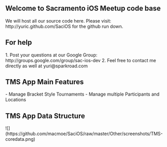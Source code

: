 <h2>Welcome to Sacramento iOS Meetup code base</h2>
We will host all our source code here. Please visit: http://yuric.github.com/SaciOS for the github run down.

<h2>For help</h2>
1. Post your questions at our Google Group: http://groups.google.com/group/sac-ios-dev
2. Feel free to contact me directly as well at yuri@sparkroad.com

<h2>TMS App Main Features</h2>
- Manage Bracket Style Tournaments
- Manage multiple Participants and Locations

<h2>TMS App Data Structure</h2>
![](https://github.com/macmoe/SaciOS/raw/master/Other/screenshots/TMS-coredata.png) &nbsp;&nbsp;&nbsp;